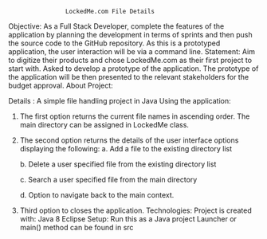                     LockedMe.com File Details


Objective:
As a Full Stack Developer, complete the features of the application by planning the development in terms of sprints and then push the source code to the GitHub repository. As this is a prototyped application, the user interaction will be via a command line. 
Statement:
	 Aim to digitize their products and chose LockedMe.com as their first project to start with.  Asked to develop a prototype of the application. The prototype of the application will be then presented to the relevant stakeholders for the budget approval. 
About Project:

Details :
A simple file handling project in Java
Using the application:
1. The first option returns the current file names in ascending order. The main directory can be assigned in LockedMe class.
2. The second option returns the details of the user interface options displaying the following:
    a. Add a file to the existing directory list

     b. Delete a user specified file from the existing directory list

     c. Search a user specified file from the main directory

     d. Option to navigate back to the main context.
3. Third option to closes the application.
Technologies:
Project is created with:
Java 8
Eclipse
Setup:
Run this as a Java project
Launcher or main() method can be found in src

